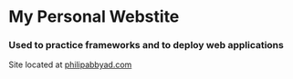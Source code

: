 # My Personal Webstite
### Used to practice frameworks and to deploy web applications

Site located at [philipabbyad.com](https://www.philipabbyad.com/)